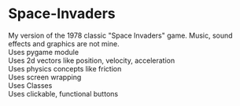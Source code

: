 # Space-Invaders
My version of the 1978 classic "Space Invaders" game. Music, sound effects and graphics are not mine. <br/>
Uses pygame module <br/>
Uses 2d vectors like position, velocity, acceleration <br/> 
Uses physics concepts like friction <br/>
Uses screen wrapping <br/>
Uses Classes <br/>
Uses clickable, functional buttons
